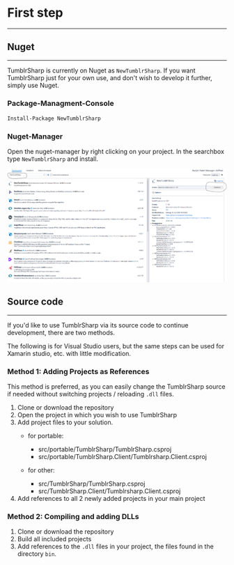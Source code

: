 # First step
***


## Nuget
***

TumblrSharp is currently on Nuget as `NewTumblrSharp`.  If you want TumblrSharp just for your own use, and don't wish to develop it further, simply use Nuget.

### Package-Managment-Console

```ps
Install-Package NewTumblrSharp
```

 
### Nuget-Manager

Open the nuget-manager by right clicking on your project. In the searchbox type `NewTumblrSharp` and install.

![NugetManager](../images/NugetManager_Install.png ) 


## Source code
***
If you'd like to use TumblrSharp via its source code to continue development, there are two methods.

The following is for Visual Studio users, but the same steps can be used for Xamarin studio, etc. with little modification.

### Method 1: Adding Projects as References

This method is preferred, as you can easily change the TumblrSharp source if needed without switching projects / reloading `.dll` files.

1. Clone or download the repository
2. Open the project in which you wish to use TumblrSharp
3. Add project files to your solution.
    - for portable: 
      - src/portable/TumblrSharp/TumblrSharp.csproj
      - src/portable/TumblrSharp.Client/Tumblrsharp.Client.csproj
      
    - for other: 
      - src/TumblrSharp/TumblrSharp.csproj
      - src/TumblrSharp.Client/Tumblrsharp.Client.csproj
4. Add references to all 2 newly added projects in your main project

### Method 2: Compiling and adding DLLs

1. Clone or download the repository 
2. Build all included projects
3. Add references to the `.dll` files in your project, the files found in the directory `bin`.